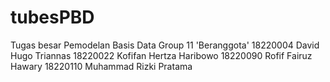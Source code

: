 # tubesPBD
Tugas besar Pemodelan Basis Data Group 11
'Beranggota'
18220004  David Hugo Triannas
18220022  Kofifan Hertza Haribowo
18220090  Rofif Fairuz Hawary
18220110  Muhammad Rizki Pratama
